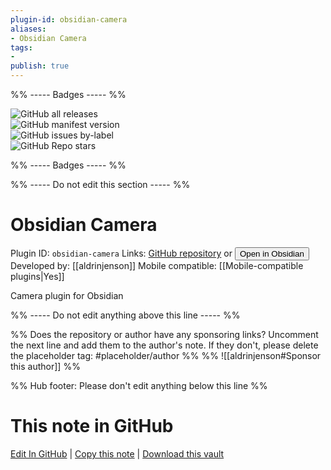 ```yaml
---
plugin-id: obsidian-camera
aliases:
- Obsidian Camera
tags: 
- 
publish: true
---
```


%% ----- Badges ----- %%

![GitHub all releases](https://img.shields.io/github/downloads/aldrinjenson/obsidian-camera/total?color=573E7A&logo=github&style=for-the-badge)   
![GitHub manifest version](https://img.shields.io/github/manifest-json/v/aldrinjenson/obsidian-camera?color=573E7A&logo=github&style=for-the-badge)   
![GitHub issues by-label](https://img.shields.io/github/issues/aldrinjenson/obsidian-camera/help%20wanted?color=573E7A&logo=github&style=for-the-badge)   
![GitHub Repo stars](https://img.shields.io/github/stars/aldrinjenson/obsidian-camera?color=573E7A&logo=github&style=for-the-badge)

%% ----- Badges ----- %%

%% ----- Do not edit this section ----- %%

# Obsidian Camera

Plugin ID: `obsidian-camera`
Links: [GitHub repository](https://github.com/aldrinjenson/obsidian-camera) or [<button id=HH>Open in Obsidian</button>](obsidian://show-plugin?id=obsidian-camera)
Developed by: [[aldrinjenson]]
Mobile compatible: [[Mobile-compatible plugins|Yes]]

Camera plugin for Obsidian

%% ----- Do not edit anything above this line ----- %% 

%% Does the repository or author have any sponsoring links? Uncomment the next line and add them to the author's note. If they don't, please delete the placeholder tag: #placeholder/author %%
%% ![[aldrinjenson#Sponsor this author]] %%

%% Hub footer: Please don't edit anything below this line %%

# This note in GitHub

<span class="git-footer">[Edit In GitHub](https://github.dev/obsidian-community/obsidian-hub/blob/main/02%20-%20Community%20Expansions/02.05%20All%20Community%20Expansions/Plugins/obsidian-camera.md "git-hub-edit-note") | [Copy this note](https://raw.githubusercontent.com/obsidian-community/obsidian-hub/main/02%20-%20Community%20Expansions/02.05%20All%20Community%20Expansions/Plugins/obsidian-camera.md "git-hub-copy-note") | [Download this vault](https://github.com/obsidian-community/obsidian-hub/archive/refs/heads/main.zip "git-hub-download-vault") </span>
